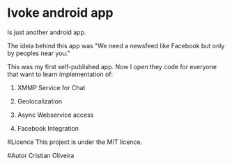 # Ivoke android app
Is just another android app.

The ideia behind this app was "We need a newsfeed like Facebook but only by peoples near you."

This was my first self-published app. Now I open they code for everyone that want to learn implementation of:


1. XMMP Service for Chat

2. Geolocalization

3. Async Webservice access

4. Facebook Integration

#Licence
This project is under the MIT licence.

#Autor
Cristian Oliveira
